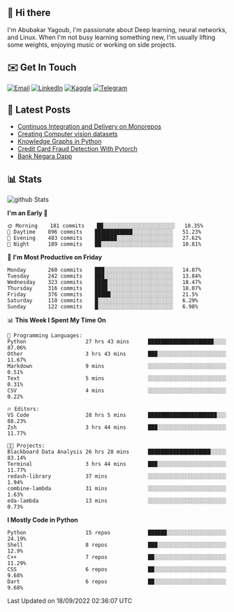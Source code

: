 ## 👋 Hi there

I'm Abubakar Yagoub, I'm passionate about Deep learning, neural networks, and
Linux. When I'm not busy learning something new, I'm usually lifting some
weights, enjoying music or working on side projects.

## ✉️ Get In Touch

[![Email](https://img.shields.io/badge/Email-f1f1f1?style=for-the-badge&logo=gmail&logoColor=0f111a)](mailto:git@blacksuan19.dev)
[![LinkedIn](https://img.shields.io/badge/LinkedIn-0077B5?style=for-the-badge&logo=linkedin&logoColor=white)](https://www.linkedin.com/in/blacksuan19/)
[![Kaggle](https://img.shields.io/badge/Kaggle-5acfff?style=for-the-badge&logo=kaggle&logoColor=white)](http://kaggle.com/abubakaryagob/)
[![Telegram](https://img.shields.io/badge/Telegram-2CA5E0?style=for-the-badge&logo=telegram&logoColor=white)](https://t.me/blacksuan19)

## 📩 Latest Posts

<!-- BLOG-POST-LIST:START -->
- [Continuos Integration and Delivery on Monorepos](http://blacksuan19.dev/blog/github-actions-monorepos/)
- [Creating Computer vision datasets](http://blacksuan19.dev/blog/creating-datasets/)
- [Knowledge Graphs in Python](http://blacksuan19.dev/projects/Knowledge_Graphs/)
- [Credit Card Fraud Detection With Pytorch](http://blacksuan19.dev/projects/credit-card-fraud-detection-with-pytorch/)
- [Bank Negara Dapp](http://blacksuan19.dev/projects/bank-negara/)
<!-- BLOG-POST-LIST:END -->

## 📊 Stats

![github Stats](https://github-readme-stats.vercel.app/api?username=blacksuan19&theme=github_dark&show_icons=true&count_private=true&custom_title=Github%20Stats&hide_border=true)

<!--START_SECTION:waka-->
**I'm an Early 🐤** 

```text
🌞 Morning    181 commits    ██░░░░░░░░░░░░░░░░░░░░░░░   10.35% 
🌆 Daytime    896 commits    ████████████░░░░░░░░░░░░░   51.23% 
🌃 Evening    483 commits    ███████░░░░░░░░░░░░░░░░░░   27.62% 
🌙 Night      189 commits    ██░░░░░░░░░░░░░░░░░░░░░░░   10.81%

```
📅 **I'm Most Productive on Friday** 

```text
Monday       260 commits    ███░░░░░░░░░░░░░░░░░░░░░░   14.87% 
Tuesday      242 commits    ███░░░░░░░░░░░░░░░░░░░░░░   13.84% 
Wednesday    323 commits    ████░░░░░░░░░░░░░░░░░░░░░   18.47% 
Thursday     316 commits    ████░░░░░░░░░░░░░░░░░░░░░   18.07% 
Friday       376 commits    █████░░░░░░░░░░░░░░░░░░░░   21.5% 
Saturday     110 commits    █░░░░░░░░░░░░░░░░░░░░░░░░   6.29% 
Sunday       122 commits    █░░░░░░░░░░░░░░░░░░░░░░░░   6.98%

```


📊 **This Week I Spent My Time On** 

```text
💬 Programming Languages: 
Python                   27 hrs 43 mins      █████████████████████░░░░   87.06% 
Other                    3 hrs 43 mins       ███░░░░░░░░░░░░░░░░░░░░░░   11.67% 
Markdown                 9 mins              ░░░░░░░░░░░░░░░░░░░░░░░░░   0.51% 
Text                     5 mins              ░░░░░░░░░░░░░░░░░░░░░░░░░   0.31% 
CSV                      4 mins              ░░░░░░░░░░░░░░░░░░░░░░░░░   0.22%

🔥 Editors: 
VS Code                  28 hrs 5 mins       ██████████████████████░░░   88.23% 
Zsh                      3 hrs 44 mins       ███░░░░░░░░░░░░░░░░░░░░░░   11.77%

🐱‍💻 Projects: 
Blackboard Data Analysis 26 hrs 28 mins      ████████████████████░░░░░   83.14% 
Terminal                 3 hrs 44 mins       ███░░░░░░░░░░░░░░░░░░░░░░   11.77% 
redash-library           37 mins             ░░░░░░░░░░░░░░░░░░░░░░░░░   1.94% 
combine-lambda           31 mins             ░░░░░░░░░░░░░░░░░░░░░░░░░   1.63% 
eda-lambda               13 mins             ░░░░░░░░░░░░░░░░░░░░░░░░░   0.73%

```

**I Mostly Code in Python** 

```text
Python                   15 repos            ██████░░░░░░░░░░░░░░░░░░░   24.19% 
Shell                    8 repos             ███░░░░░░░░░░░░░░░░░░░░░░   12.9% 
C++                      7 repos             ██░░░░░░░░░░░░░░░░░░░░░░░   11.29% 
CSS                      6 repos             ██░░░░░░░░░░░░░░░░░░░░░░░   9.68% 
Dart                     6 repos             ██░░░░░░░░░░░░░░░░░░░░░░░   9.68%

```



 Last Updated on 18/09/2022 02:36:07 UTC
<!--END_SECTION:waka-->
